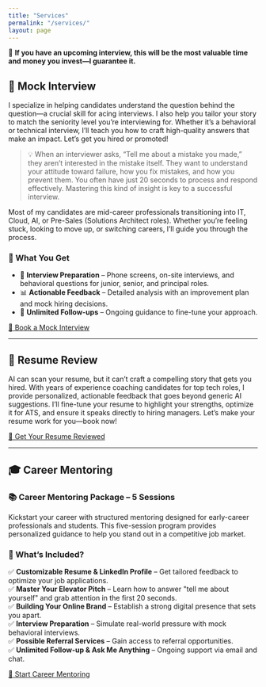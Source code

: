 ```yaml
---
title: "Services"
permalink: "/services/"
layout: page
---
```

🎯 **If you have an upcoming interview, this will be the most valuable time and money you invest—I guarantee it.**

## 🚀 Mock Interview

I specialize in helping candidates understand the question behind the question—a crucial skill for acing interviews. I also help you tailor your story to match the seniority level you’re interviewing for. Whether it’s a behavioral or technical interview, I’ll teach you how to craft high-quality answers that make an impact. Let’s get you hired or promoted!

> 💡 When an interviewer asks, “Tell me about a mistake you made,” they aren’t interested in the mistake itself. They want to understand your attitude toward failure, how you fix mistakes, and how you prevent them. You often have just 20 seconds to process and respond effectively. Mastering this kind of insight is key to a successful interview.

Most of my candidates are mid-career professionals transitioning into IT, Cloud, AI, or Pre-Sales (Solutions Architect roles). Whether you’re feeling stuck, looking to move up, or switching careers, I’ll guide you through the process.

### 📌 What You Get

- 🎤 **Interview Preparation** – Phone screens, on-site interviews, and behavioral questions for junior, senior, and principal roles.
- 📊 **Actionable Feedback** – Detailed analysis with an improvement plan and mock hiring decisions.
- 🔄 **Unlimited Follow-ups** – Ongoing guidance to fine-tune your approach.

[📅 Book a Mock Interview](https://topmate.io/ekhiyami/1469939)

---

## 📄 Resume Review

AI can scan your resume, but it can’t craft a compelling story that gets you hired. With years of experience coaching candidates for top tech roles, I provide personalized, actionable feedback that goes beyond generic AI suggestions. I’ll fine-tune your resume to highlight your strengths, optimize it for ATS, and ensure it speaks directly to hiring managers. Let’s make your resume work for you—book now!

[📝 Get Your Resume Reviewed](https://topmate.io/ekhiyami/1469822)

---

## 🎓 Career Mentoring

### 📚 Career Mentoring Package – 5 Sessions

Kickstart your career with structured mentoring designed for early-career professionals and students. This five-session program provides personalized guidance to help you stand out in a competitive job market.

### 📌 What’s Included?

✅ **Customizable Resume & LinkedIn Profile** – Get tailored feedback to optimize your job applications.  
✅ **Master Your Elevator Pitch** – Learn how to answer "tell me about yourself" and grab attention in the first 20 seconds.  
✅ **Building Your Online Brand** – Establish a strong digital presence that sets you apart.  
✅ **Interview Preparation** – Simulate real-world pressure with mock behavioral interviews.  
✅ **Possible Referral Services** – Gain access to referral opportunities.  
✅ **Unlimited Follow-up & Ask Me Anything** – Ongoing support via email and chat.

[🎯 Start Career Mentoring](https://topmate.io/ekhiyami/1471426)
